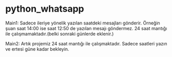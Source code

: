 # python_whatsapp
Main1:
Sadece ileriye yönelik yazılan saatdeki mesajları gönderir.
Örneğin şuan saat 14:00 ise saat 12:50 de yazılan mesajı göndermez. 24 saat mantığı ile çalışmamaktadır.(belki sonraki günlerde eklenir.)

Main2:
Artık projemiz 24 saat mantığı ile çalışmaktadır. Sadece saatleri yazın ve ertesi güne kadar bekleyin.
